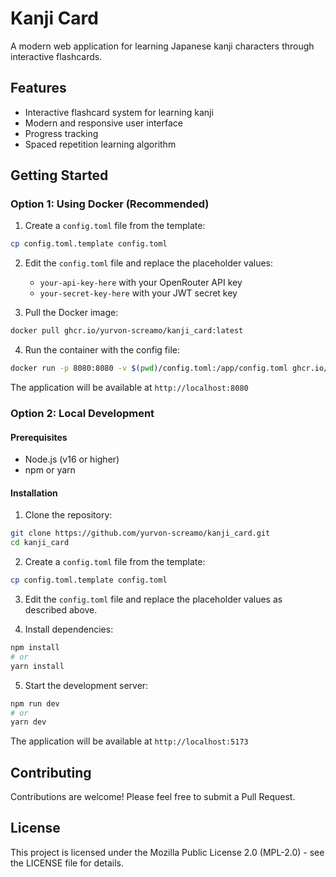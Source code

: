 # Kanji Card

A modern web application for learning Japanese kanji characters through interactive flashcards.

## Features

- Interactive flashcard system for learning kanji
- Modern and responsive user interface
- Progress tracking
- Spaced repetition learning algorithm

## Getting Started

### Option 1: Using Docker (Recommended)

1. Create a `config.toml` file from the template:

```bash
cp config.toml.template config.toml
```

2. Edit the `config.toml` file and replace the placeholder values:
   - `your-api-key-here` with your OpenRouter API key
   - `your-secret-key-here` with your JWT secret key

3. Pull the Docker image:

```bash
docker pull ghcr.io/yurvon-screamo/kanji_card:latest
```

4. Run the container with the config file:

```bash
docker run -p 8080:8080 -v $(pwd)/config.toml:/app/config.toml ghcr.io/yurvon-screamo/kanji_card:latest
```

The application will be available at `http://localhost:8080`

### Option 2: Local Development

#### Prerequisites

- Node.js (v16 or higher)
- npm or yarn

#### Installation

1. Clone the repository:

```bash
git clone https://github.com/yurvon-screamo/kanji_card.git
cd kanji_card
```

2. Create a `config.toml` file from the template:

```bash
cp config.toml.template config.toml
```

3. Edit the `config.toml` file and replace the placeholder values as described above.

4. Install dependencies:

```bash
npm install
# or
yarn install
```

5. Start the development server:

```bash
npm run dev
# or
yarn dev
```

The application will be available at `http://localhost:5173`

## Contributing

Contributions are welcome! Please feel free to submit a Pull Request.

## License

This project is licensed under the Mozilla Public License 2.0 (MPL-2.0) - see the LICENSE file for details.
